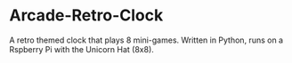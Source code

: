 # Arcade-Retro-Clock
A retro themed clock that plays 8 mini-games.  Written in Python, runs on a Rspberry Pi with the Unicorn Hat (8x8).
